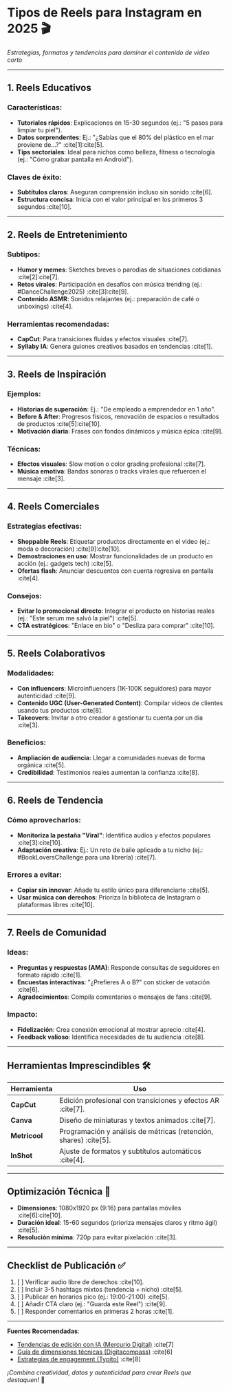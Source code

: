 # Tipos de Reels para Instagram en 2025 🎬  
*Estrategias, formatos y tendencias para dominar el contenido de video corto*  

---

## **1. Reels Educativos**  
### Características:  
- **Tutoriales rápidos**: Explicaciones en 15-30 segundos (ej.: "5 pasos para limpiar tu piel").  
- **Datos sorprendentes**: Ej.: "¿Sabías que el 80% del plástico en el mar proviene de...?" :cite[1]:cite[5].  
- **Tips sectoriales**: Ideal para nichos como belleza, fitness o tecnología (ej.: "Cómo grabar pantalla en Android").  

### Claves de éxito:  
- **Subtítulos claros**: Aseguran comprensión incluso sin sonido :cite[6].  
- **Estructura concisa**: Inicia con el valor principal en los primeros 3 segundos :cite[10].  

---

## **2. Reels de Entretenimiento**  
### Subtipos:  
- **Humor y memes**: Sketches breves o parodias de situaciones cotidianas :cite[2]:cite[7].  
- **Retos virales**: Participación en desafíos con música trending (ej.: #DanceChallenge2025) :cite[3]:cite[9].  
- **Contenido ASMR**: Sonidos relajantes (ej.: preparación de café o unboxings) :cite[4].  

### Herramientas recomendadas:  
- **CapCut**: Para transiciones fluidas y efectos visuales :cite[7].  
- **Syllaby IA**: Genera guiones creativos basados en tendencias :cite[1].  

---

## **3. Reels de Inspiración**  
### Ejemplos:  
- **Historias de superación**: Ej.: "De empleado a emprendedor en 1 año".  
- **Before & After**: Progresos físicos, renovación de espacios o resultados de productos :cite[5]:cite[10].  
- **Motivación diaria**: Frases con fondos dinámicos y música épica :cite[9].  

### Técnicas:  
- **Efectos visuales**: Slow motion o color grading profesional :cite[7].  
- **Música emotiva**: Bandas sonoras o tracks virales que refuercen el mensaje :cite[3].  

---

## **4. Reels Comerciales**  
### Estrategias efectivas:  
- **Shoppable Reels**: Etiquetar productos directamente en el video (ej.: moda o decoración) :cite[9]:cite[10].  
- **Demostraciones en uso**: Mostrar funcionalidades de un producto en acción (ej.: gadgets tech) :cite[5].  
- **Ofertas flash**: Anunciar descuentos con cuenta regresiva en pantalla :cite[4].  

### Consejos:  
- **Evitar lo promocional directo**: Integrar el producto en historias reales (ej.: "Este serum me salvó la piel") :cite[5].  
- **CTA estratégicos**: "Enlace en bio" o "Desliza para comprar" :cite[10].  

---

## **5. Reels Colaborativos**  
### Modalidades:  
- **Con influencers**: Microinfluencers (1K-100K seguidores) para mayor autenticidad :cite[9].  
- **Contenido UGC (User-Generated Content)**: Compilar videos de clientes usando tus productos :cite[8].  
- **Takeovers**: Invitar a otro creador a gestionar tu cuenta por un día :cite[3].  

### Beneficios:  
- **Ampliación de audiencia**: Llegar a comunidades nuevas de forma orgánica :cite[5].  
- **Credibilidad**: Testimonios reales aumentan la confianza :cite[8].  

---

## **6. Reels de Tendencia**  
### Cómo aprovecharlos:  
- **Monitoriza la pestaña "Viral"**: Identifica audios y efectos populares :cite[3]:cite[10].  
- **Adaptación creativa**: Ej.: Un reto de baile aplicado a tu nicho (ej.: #BookLoversChallenge para una librería) :cite[7].  

### Errores a evitar:  
- **Copiar sin innovar**: Añade tu estilo único para diferenciarte :cite[5].  
- **Usar música con derechos**: Prioriza la biblioteca de Instagram o plataformas libres :cite[10].  

---

## **7. Reels de Comunidad**  
### Ideas:  
- **Preguntas y respuestas (AMA)**: Responde consultas de seguidores en formato rápido :cite[1].  
- **Encuestas interactivas**: "¿Prefieres A o B?" con sticker de votación :cite[6].  
- **Agradecimientos**: Compila comentarios o mensajes de fans :cite[9].  

### Impacto:  
- **Fidelización**: Crea conexión emocional al mostrar aprecio :cite[4].  
- **Feedback valioso**: Identifica necesidades de tu audiencia :cite[8].  

---

## **Herramientas Imprescindibles** 🛠️  
| **Herramienta**       | **Uso**                                                                 |  
|------------------------|-------------------------------------------------------------------------|  
| **CapCut**             | Edición profesional con transiciones y efectos AR :cite[7].        |  
| **Canva**              | Diseño de miniaturas y textos animados :cite[7].                   |  
| **Metricool**          | Programación y análisis de métricas (retención, shares) :cite[5]. |  
| **InShot**             | Ajuste de formatos y subtítulos automáticos :cite[4].              |  

---

## **Optimización Técnica** 📐  
- **Dimensiones**: 1080x1920 px (9:16) para pantallas móviles :cite[6]:cite[10].  
- **Duración ideal**: 15-60 segundos (prioriza mensajes claros y ritmo ágil) :cite[5].  
- **Resolución mínima**: 720p para evitar pixelación :cite[3].  

---

## **Checklist de Publicación** ✅  
1. [ ] Verificar audio libre de derechos :cite[10].  
2. [ ] Incluir 3-5 hashtags mixtos (tendencia + nicho) :cite[5].  
3. [ ] Publicar en horarios pico (ej.: 19:00-21:00) :cite[5].  
4. [ ] Añadir CTA claro (ej.: "Guarda este Reel") :cite[9].  
5. [ ] Responder comentarios en primeras 2 horas :cite[1].  

---

**Fuentes Recomendadas**:  
- [Tendencias de edición con IA (Mercurio Digital)](https://agenciademarketingmercurio.com/blogs/aprende-sobre-marketing-digital/tendencias-en-edicion-de-reels-2025) :cite[7]  
- [Guía de dimensiones técnicas (Digitacompass)](https://digitacompass.com/formats-instagram-2025-guide-dimensions-et-astuces/) :cite[6]  
- [Estrategias de engagement (Typito)](https://typito.com/blog/instagram-reel-ideas/) :cite[8]  

*¡Combina creatividad, datos y autenticidad para crear Reels que destaquen!* 🌟  